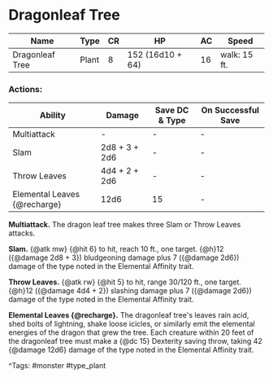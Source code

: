 # Dragonleaf Tree

| Name | Type | CR | HP | AC | Speed |
|------|------|----|----|----|-------|
| Dragonleaf Tree | Plant | 8 | 152 (16d10 + 64) | 16 | walk: 15 ft. |

### Actions:

| Ability | Damage | Save DC & Type | On Successful Save |
|---------|--------|----------------|--------------------|
| Multiattack | - | - | - |
| Slam | 2d8 + 3 + 2d6 | - | - |
| Throw Leaves | 4d4 + 2 + 2d6 | - | - |
| Elemental Leaves {@recharge} | 12d6 | 15 | - |


**Multiattack.** The dragon leaf tree makes three Slam or Throw Leaves attacks.

**Slam.** {@atk mw} {@hit 6} to hit, reach 10 ft., one target. {@h}12 ({@damage 2d8 + 3}) bludgeoning damage plus 7 ({@damage 2d6}) damage of the type noted in the Elemental Affinity trait.

**Throw Leaves.** {@atk rw} {@hit 5} to hit, range 30/120 ft., one target. {@h}12 ({@damage 4d4 + 2}) slashing damage plus 7 ({@damage 2d6}) damage of the type noted in the Elemental Affinity trait.

**Elemental Leaves {@recharge}.** The dragonleaf tree's leaves rain acid, shed bolts of lightning, shake loose icicles, or similarly emit the elemental energies of the dragon that grew the tree. Each creature within 20 feet of the dragonleaf tree must make a {@dc 15} Dexterity saving throw, taking 42 {@damage 12d6} damage of the type noted in the Elemental Affinity trait.

^Tags: #monster #type_plant